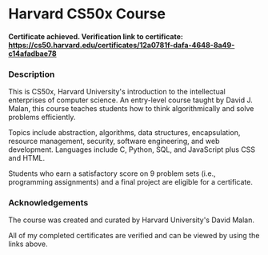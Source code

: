 # Harvard CS50x Course
#### Certificate achieved. Verification link to certificate: https://cs50.harvard.edu/certificates/12a0781f-dafa-4648-8a49-c14afadbae78 

### **Description**
This is CS50x, Harvard University's introduction to the intellectual enterprises of computer science. An entry-level course taught by David J. Malan, this course teaches students how to think algorithmically and solve problems efficiently.

Topics include abstraction, algorithms, data structures, encapsulation, resource management, security, software engineering, and web development. Languages include C, Python, SQL, and JavaScript plus CSS and HTML. 

Students who earn a satisfactory score on 9 problem sets (i.e., programming assignments) and a final project are eligible for a certificate.

### **Acknowledgements**
The course was created and curated by Harvard University's David Malan.<br>


All of my completed certificates are verified and can be viewed by using the links above.
